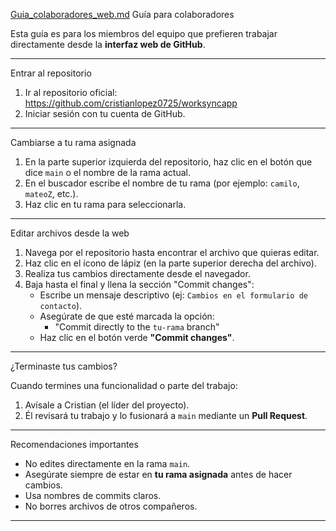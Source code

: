 [Guia_colaboradores_web.md](https://github.com/user-attachments/files/19858516/Guia_colaboradores_web.md)
Guía para colaboradores

Esta guía es para los miembros del equipo que prefieren trabajar directamente desde la **interfaz web de GitHub**.

---

Entrar al repositorio

1. Ir al repositorio oficial:  
   https://github.com/cristianlopez0725/worksyncapp
2. Iniciar sesión con tu cuenta de GitHub.

---

Cambiarse a tu rama asignada

1. En la parte superior izquierda del repositorio, haz clic en el botón que dice `main` o el nombre de la rama actual.
2. En el buscador escribe el nombre de tu rama (por ejemplo: `camilo`, `mateoZ`, etc.).
3. Haz clic en tu rama para seleccionarla.

---

Editar archivos desde la web

1. Navega por el repositorio hasta encontrar el archivo que quieras editar.
2. Haz clic en el ícono de lápiz  (en la parte superior derecha del archivo).
3. Realiza tus cambios directamente desde el navegador.
4. Baja hasta el final y llena la sección "Commit changes":
   - Escribe un mensaje descriptivo (ej: `Cambios en el formulario de contacto`).
   - Asegúrate de que esté marcada la opción:
     - "Commit directly to the `tu-rama` branch"
   - Haz clic en el botón verde **"Commit changes"**.

---

¿Terminaste tus cambios?

Cuando termines una funcionalidad o parte del trabajo:

1. Avísale a Cristian (el líder del proyecto).
2. Él revisará tu trabajo y lo fusionará a `main` mediante un **Pull Request**.

---

Recomendaciones importantes

- No edites directamente en la rama `main`.
- Asegúrate siempre de estar en **tu rama asignada** antes de hacer cambios.
- Usa nombres de commits claros.
- No borres archivos de otros compañeros.

---
